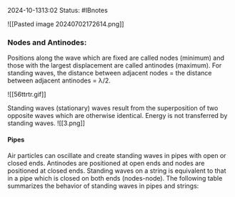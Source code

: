 2024-10-1313:02
Status: #IBnotes 

![[Pasted image 20240702172614.png]]
### Nodes and Antinodes: 
Positions along the wave which are fixed are called nodes (minimum) and those with the largest displacement are called antinodes (maximum).
For standing waves, the distance between adjacent nodes = the distance between adjacent antinodes = λ/2.

![[56ttrtr.gif]]

Standing waves (stationary) waves result from the superposition of two opposite waves which are otherwise identical.
Energy is not transferred by standing waves.
![[3.png]]
#### Pipes 
Air particles can oscillate and create standing waves in pipes with open or closed ends.
Antinodes are positioned at open ends and nodes are positioned at closed ends.
Standing waves on a string is equivalent to that in a pipe which is closed on both ends (nodes-node).
The following table summarizes the behavior of standing waves in pipes and strings:




